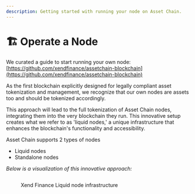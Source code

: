 ```yaml
---
description: Getting started with running your node on Asset Chain.
---
```


# 🏗️ Operate a Node

We curated a guide to start running your own node:\
[https://github.com/xendfinance/assetchain-blockchain](https://github.com/xendfinance/assetchain-blockchain)



As the first blockchain explicitly designed for legally compliant asset tokenization and management, we recognize that our own nodes are assets too and should be tokenized accordingly.

This approach will lead to the full tokenization of Asset Chain nodes, integrating them into the very blockchain they run. This innovative setup creates what we refer to as 'liquid nodes,' a unique infrastructure that enhances the blockchain's functionality and accessibility.

Asset Chain supports 2 types of nodes

* Liquid nodes
* Standalone nodes

_Below is a visualization of this innovative approach:_

<figure><img src="https://lh7-us.googleusercontent.com/V8KEkLxmackMaWvOKL78sduTzLx2D0DOaSzDCNZu_iAPCKcodKFH7XtBVShgDpRoZvH7KZ_e71o1doNeIZAVEs8blkN7qxK2Ga_hDN7sZ7BBz1fadfrDhVDfQ-V8JdtK-fdNk3z2Xsj-Gtq7feUSgVE" alt=""><figcaption><p>Xend Finance Liquid node infrastructure</p></figcaption></figure>
